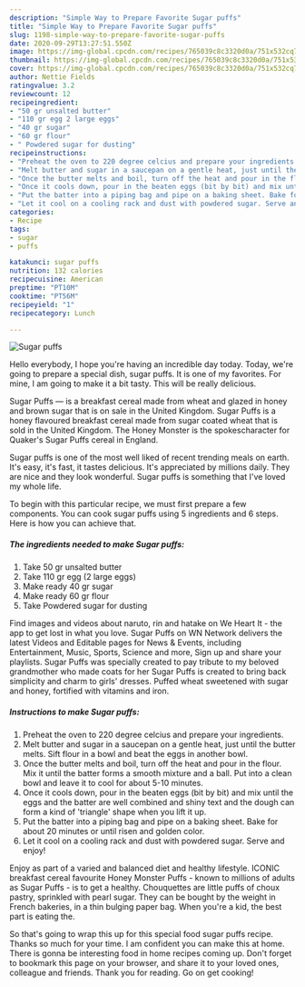```yaml
---
description: "Simple Way to Prepare Favorite Sugar puffs"
title: "Simple Way to Prepare Favorite Sugar puffs"
slug: 1198-simple-way-to-prepare-favorite-sugar-puffs
date: 2020-09-29T13:27:51.550Z
image: https://img-global.cpcdn.com/recipes/765039c8c3320d0a/751x532cq70/sugar-puffs-recipe-main-photo.jpg
thumbnail: https://img-global.cpcdn.com/recipes/765039c8c3320d0a/751x532cq70/sugar-puffs-recipe-main-photo.jpg
cover: https://img-global.cpcdn.com/recipes/765039c8c3320d0a/751x532cq70/sugar-puffs-recipe-main-photo.jpg
author: Nettie Fields
ratingvalue: 3.2
reviewcount: 12
recipeingredient:
- "50 gr unsalted butter"
- "110 gr egg 2 large eggs"
- "40 gr sugar"
- "60 gr flour"
- " Powdered sugar for dusting"
recipeinstructions:
- "Preheat the oven to 220 degree celcius and prepare your ingredients."
- "Melt butter and sugar in a saucepan on a gentle heat, just until the butter melts. Sift flour in a bowl and beat the eggs in another bowl."
- "Once the butter melts and boil, turn off the heat and pour in the flour. Mix it until the batter forms a smooth mixture and a ball. Put into a clean bowl and leave it to cool for about 5-10 minutes."
- "Once it cools down, pour in the beaten eggs (bit by bit) and mix until the eggs and the batter are well combined and shiny text and the dough can form a kind of &#39;triangle&#39; shape when you lift it up."
- "Put the batter into a piping bag and pipe on a baking sheet. Bake for about 20 minutes or until risen and golden color."
- "Let it cool on a cooling rack and dust with powdered sugar. Serve and enjoy!"
categories:
- Recipe
tags:
- sugar
- puffs

katakunci: sugar puffs 
nutrition: 132 calories
recipecuisine: American
preptime: "PT10M"
cooktime: "PT56M"
recipeyield: "1"
recipecategory: Lunch

---
```



![Sugar puffs](https://img-global.cpcdn.com/recipes/765039c8c3320d0a/751x532cq70/sugar-puffs-recipe-main-photo.jpg)

Hello everybody, I hope you're having an incredible day today. Today, we're going to prepare a special dish, sugar puffs. It is one of my favorites. For mine, I am going to make it a bit tasty. This will be really delicious.

Sugar Puffs — is a breakfast cereal made from wheat and glazed in honey and brown sugar that is on sale in the United Kingdom. Sugar Puffs is a honey flavoured breakfast cereal made from sugar coated wheat that is sold in the United Kingdom. The Honey Monster is the spokescharacter for Quaker&#39;s Sugar Puffs cereal in England.

Sugar puffs is one of the most well liked of recent trending meals on earth. It's easy, it's fast, it tastes delicious. It's appreciated by millions daily. They are nice and they look wonderful. Sugar puffs is something that I've loved my whole life.


To begin with this particular recipe, we must first prepare a few components. You can cook sugar puffs using 5 ingredients and 6 steps. Here is how you can achieve that.

<!--inarticleads1-->

##### The ingredients needed to make Sugar puffs:

1. Take 50 gr unsalted butter
1. Take 110 gr egg (2 large eggs)
1. Make ready 40 gr sugar
1. Make ready 60 gr flour
1. Take  Powdered sugar for dusting


Find images and videos about naruto, rin and hatake on We Heart It - the app to get lost in what you love. Sugar Puffs on WN Network delivers the latest Videos and Editable pages for News &amp; Events, including Entertainment, Music, Sports, Science and more, Sign up and share your playlists. Sugar Puffs was specially created to pay tribute to my beloved grandmother who made coats for her Sugar Puffs is created to bring back simplicity and charm to girls&#39; dresses. Puffed wheat sweetened with sugar and honey, fortified with vitamins and iron. 

<!--inarticleads2-->

##### Instructions to make Sugar puffs:

1. Preheat the oven to 220 degree celcius and prepare your ingredients.
1. Melt butter and sugar in a saucepan on a gentle heat, just until the butter melts. Sift flour in a bowl and beat the eggs in another bowl.
1. Once the butter melts and boil, turn off the heat and pour in the flour. Mix it until the batter forms a smooth mixture and a ball. Put into a clean bowl and leave it to cool for about 5-10 minutes.
1. Once it cools down, pour in the beaten eggs (bit by bit) and mix until the eggs and the batter are well combined and shiny text and the dough can form a kind of &#39;triangle&#39; shape when you lift it up.
1. Put the batter into a piping bag and pipe on a baking sheet. Bake for about 20 minutes or until risen and golden color.
1. Let it cool on a cooling rack and dust with powdered sugar. Serve and enjoy!


Enjoy as part of a varied and balanced diet and healthy lifestyle. ICONIC breakfast cereal favourite Honey Monster Puffs - known to millions of adults as Sugar Puffs - is to get a healthy. Chouquettes are little puffs of choux pastry, sprinkled with pearl sugar. They can be bought by the weight in French bakeries, in a thin bulging paper bag. When you&#39;re a kid, the best part is eating the. 

So that's going to wrap this up for this special food sugar puffs recipe. Thanks so much for your time. I am confident you can make this at home. There is gonna be interesting food in home recipes coming up. Don't forget to bookmark this page on your browser, and share it to your loved ones, colleague and friends. Thank you for reading. Go on get cooking!
